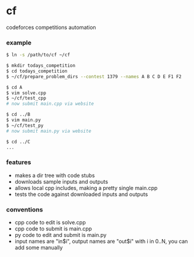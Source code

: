 # cf
codeforces competitions automation


### example

```sh
$ ln -s /path/to/cf ~/cf

$ mkdir todays_competition
$ cd todays_competition
$ ~/cf/prepare_problem_dirs --contest 1379 --names A B C D E F1 F2

$ cd A
$ vim solve.cpp
$ ~/cf/test_cpp
# now submit main.cpp via website

$ cd ../B
$ vim main.py
$ ~/cf/test_py
# now submit main.py via website

$ cd ../C
...
```

### features

* makes a dir tree with code stubs
* downloads sample inputs and outputs
* allows local cpp includes, making a pretty single main.cpp
* tests the code against downloaded inputs and outputs


### conventions

* cpp code to edit is solve.cpp
* cpp code to submit is main.cpp
* py code to edit and submit is main.py
* input names are "in$i", output names are "out$i" with i in 0..N, you can add some manually


